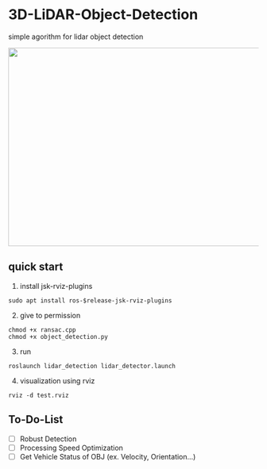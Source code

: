# 3D-LiDAR-Object-Detection

simple agorithm for lidar object detection

<center><img src="https://user-images.githubusercontent.com/71008546/226229662-922bf5cc-5e1c-49fe-9d57-0d09a1c985f7.gif" width="600" height="400"></center>

## quick start 
1. install jsk-rviz-plugins<br/>
```
sudo apt install ros-$release-jsk-rviz-plugins
```

2. give to permission <br/>
```
chmod +x ransac.cpp
chmod +x object_detection.py
```

3. run
```
roslaunch lidar_detection lidar_detector.launch
```

4. visualization using rviz
```
rviz -d test.rviz
```

## To-Do-List
- [ ] Robust Detection
- [ ] Processing Speed Optimization
- [ ] Get Vehicle Status of OBJ (ex. Velocity, Orientation...)
